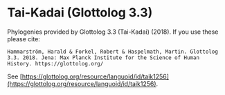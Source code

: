 # Tai-Kadai (Glottolog 3.3)

Phylogenies provided by Glottolog 3.3 (Tai-Kadai) (2018). If you use these please cite:

```
Hammarström, Harald & Forkel, Robert & Haspelmath, Martin. Glottolog 3.3. 2018. Jena: Max Planck Institute for the Science of Human History. https://glottolog.org/
```

See  [https://glottolog.org/resource/languoid/id/taik1256](https://glottolog.org/resource/languoid/id/taik1256).

